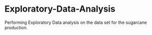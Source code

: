 # Exploratory-Data-Analysis
Performing Exploratory Data analysis on the data set for the sugarcane production.
